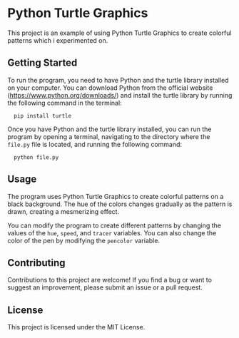 # Python Turtle Graphics

This project is an example of using Python Turtle Graphics to create colorful patterns which i experimented on.

## Getting Started

To run the program, you need to have Python and the turtle library installed on your computer. You can download Python from the official website (https://www.python.org/downloads/) and install the turtle library by running the following command in the terminal:

      pip install turtle

Once you have Python and the turtle library installed, you can run the program by opening a terminal, navigating to the directory where the `file.py` file is located, and running the following command:

      python file.py


## Usage

The program uses Python Turtle Graphics to create colorful patterns on a black background. The hue of the colors changes gradually as the pattern is drawn, creating a mesmerizing effect.

You can modify the program to create different patterns by changing the values of the `hue`, `speed`, and `tracer` variables. You can also change the color of the pen by modifying the `pencolor` variable.

## Contributing

Contributions to this project are welcome! If you find a bug or want to suggest an improvement, please submit an issue or a pull request.

## License

This project is licensed under the MIT License.
